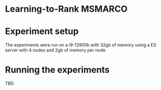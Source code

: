 # Learning-to-Rank MSMARCO


# Experiment setup

The experiments were run on a i9-12900k with 32gb of memory using a ES server with 4 nodes and 2gb of memory per node.

# Running the experiments

TBD